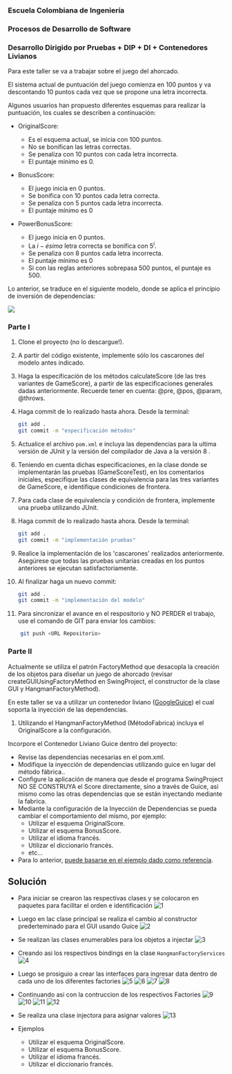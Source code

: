 ### Escuela Colombiana de Ingeniería

### Procesos de Desarrollo de Software

### Desarrollo Dirigido por Pruebas + DIP + DI + Contenedores Livianos


Para este taller se va a trabajar sobre el juego del ahorcado.

El sistema actual de puntuación del juego comienza en 100 puntos y va
descontando 10 puntos cada vez que se propone una letra incorrecta.

Algunos usuarios han propuesto diferentes esquemas para realizar la
puntuación, los cuales se describen a continuación:

* OriginalScore: 
    * Es el esquema actual, se inicia con 100 puntos.
    * No se bonifican las letras correctas.
    * Se penaliza con 10 puntos con cada letra incorrecta.
    * El puntaje minimo es 0.

* BonusScore: 
    * El juego inicia en 0 puntos.
    * Se bonifica con 10 puntos cada letra correcta.
    * Se penaliza con 5 puntos cada letra incorrecta.
    * El puntaje mínimo es 0
    
* PowerBonusScore:
    * El juego inicia en 0 puntos.
    * La $i-ésima$ letra correcta se bonifica con $5^i$.
    * Se penaliza con 8 puntos cada letra incorrecta.
    * El puntaje mínimo es 0
    * Si con las reglas anteriores sobrepasa 500 puntos, el puntaje es
      500.

Lo anterior, se traduce en el siguiente modelo, donde se aplica el
principio de inversión de dependencias:


![](img/model.png)


### Parte I

1. Clone el proyecto (no lo descargue!).
   
2. A partir del código existente, implemente sólo los cascarones del
   modelo antes indicado.

3. Haga la especificación de los métodos calculateScore (de las tres
   variantes de GameScore), a partir de las especificaciones
   generales dadas anteriormente. Recuerde tener en cuenta: @pre,
   @pos, @param, @throws.

4. Haga commit de lo realizado hasta ahora. Desde la terminal:

	```bash		
	git add .			
	git commit -m "especificación métodos"
	```

5. Actualice el archivo `pom.xml` e incluya las dependencias para la ultima versión de JUnit y la versión del compilador de Java a la versión 8 .
   

6. Teniendo en cuenta dichas especificaciones, en la clase donde se
   implementarán las pruebas (GameScoreTest), en los
   comentarios iniciales, especifique las clases de equivalencia para
   las tres variantes de GameScore, e identifique
   condiciones de frontera. 

7. Para cada clase de equivalencia y condición de frontera, implemente
   una prueba utilizando JUnit.

8. Haga commit de lo realizado hasta ahora. Desde la terminal:

	```bash		
	git add .			
	git commit -m "implementación pruebas"
	```
9. Realice la implementación de los 'cascarones' realizados anteriormente.
   Asegúrese que todas las pruebas unitarias creadas en los puntos anteriores
   se ejecutan satisfactoriamente.

10. Al finalizar haga un nuevo commit:

	```bash		
	git add .			
	git commit -m "implementación del modelo"
	```

11. Para sincronizar el avance en el respositorio y NO PERDER el trabajo, use
    el comando de GIT para enviar los cambios:

```bash	
	git push <URL Repositorio>	
```


### Parte II

Actualmente se utiliza el patrón FactoryMethod
que desacopla la creación de los objetos para diseñar un juego
de ahorcado (revisar createGUIUsingFactoryMethod en SwingProject, el
constructor de la clase GUI y HangmanFactoryMethod).

En este taller se va a utilizar un contenedor liviano ([GoogleGuice](https://github.com/google/guice)) el cual soporta la inyección de las dependencias.

1. Utilizando el HangmanFactoryMethod (MétodoFabrica) incluya el
   OriginalScore a la configuración.

Incorpore el Contenedor Liviano Guice dentro del proyecto:

* Revise las dependencias necesarias en el pom.xml.
* Modifique la inyección de dependencias utilizando guice en lugar del
  método fábrica..
* Configure la aplicación de manera que desde el programa SwingProject
  NO SE CONSTRUYA el Score directamente, sino a través de Guice, asi
  mismo como las otras dependencias que se están inyectando mediante
  la fabrica.
* Mediante la configuración de la Inyección de
  Dependencias se pueda cambiar el comportamiento del mismo, por
  ejemplo:
	* Utilizar el esquema OriginalScore.
	* Utilizar el esquema BonusScore.
	* Utilizar el idioma francés.
    * Utilizar el diccionario francés.
	* etc...
* Para lo anterior, [puede basarse en el ejemplo dado como
  referencia](https://github.com/PDSW-ECI/LightweighContainers_DepenendecyInjectionIntro-WordProcessor).


Solución
---


* Para iniciar se crearon las respectivas clases y se colocaron en paquetes para facilitar el orden e identificación
    ![1](https://github.com/Tianrojas/CVDS-Lab4/blob/master/img/1.png)

* Luego en lac clase principal se realiza el cambio al constructor prederteminado para el GUI usando Guice
    ![2](https://github.com/Tianrojas/CVDS-Lab4/blob/master/img/2.png)

* Se realizan las clases enumerables para los objetos a injectar
    ![3](https://github.com/Tianrojas/CVDS-Lab4/blob/master/img/2.png)

* Creando asi los respectivos bindings en la clase `HangmanFactoryServices`
    ![4](https://github.com/Tianrojas/CVDS-Lab4/blob/master/img/4.png)

* Luego se prosiguio a crear las interfaces para ingresar data dentro de cada uno de los diferentes factories ![5](https://github.com/Tianrojas/CVDS-Lab4/blob/master/img/5.png) ![6](https://github.com/Tianrojas/CVDS-Lab4/blob/master/img/6.png) ![7](https://github.com/Tianrojas/CVDS-Lab4/blob/master/img/7.png) ![8](https://github.com/Tianrojas/CVDS-Lab4/blob/master/img/8.png)

* Continuando asi con la contruccion de los respectivos Factories
      ![9](https://github.com/Tianrojas/CVDS-Lab4/blob/master/img/9.png) ![10](https://github.com/Tianrojas/CVDS-Lab4/blob/master/img/10.png) ![11](https://github.com/Tianrojas/CVDS-Lab4/blob/master/img/11.png) ![12](https://github.com/Tianrojas/CVDS-Lab4/blob/master/img/12.png)

* Se realiza una clase injectora para asignar valores
      ![13](https://github.com/Tianrojas/CVDS-Lab4/blob/master/img/12.png)

* Ejemplos
   * Utilizar el esquema OriginalScore.
   * Utilizar el esquema BonusScore.
   * Utilizar el idioma francés.
   * Utilizar el diccionario francés.


